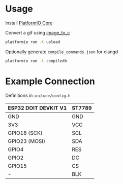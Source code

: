 # Usage

Install [PlatformIO Core](https://platformio.org/install/cli)

Convert a gif using [image_to_c](https://github.com/bitbank2/image_to_c)

```bash
platformio run -t upload
```

Optionally generate `compile_commands.json` for clangd

```bash
platformio run -t compiledb
```

# Example Connection

Definitions in `include/config.h`

| ESP32 DOIT DEVKIT V1 | ST7789 |
| -------------------- | ------ |
| GND                  | GND    |
| 3V3                  | VCC    |
| GPIO18 (SCK)         | SCL    |
| GPIO23 (MOSI)        | SDA    |
| GPIO4                | RES    |
| GPIO2                | DC     |
| GPIO15               | CS     |
| -                    | BLK    |
